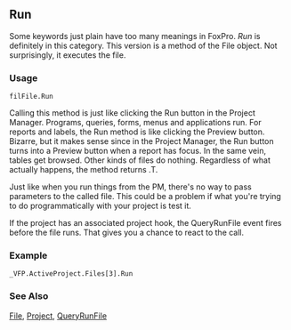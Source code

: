 ## Run

Some keywords just plain have too many meanings in FoxPro. *Run* is definitely in this category. This version is a method of the File object. Not surprisingly, it executes the file.

### Usage

```foxpro
filFile.Run
```

Calling this method is just like clicking the Run button in the Project Manager. Programs, queries, forms, menus and applications run. For reports and labels, the Run method is like clicking the Preview button. Bizarre, but it makes sense since in the Project Manager, the Run button turns into a Preview button when a report has focus. In the same vein, tables get browsed. Other kinds of files do nothing. Regardless of what actually happens, the method returns .T.

Just like when you run things from the PM, there's no way to pass parameters to the called file. This could be a problem if what you're trying to do programmatically with your project is test it. 

If the project has an associated project hook, the QueryRunFile event fires before the file runs. That gives you a chance to react to the call.

### Example

```foxpro
_VFP.ActiveProject.Files[3].Run
```
### See Also

[File](s4g755.md), [Project](s4g730.md), [QueryRunFile](s4g773.md)